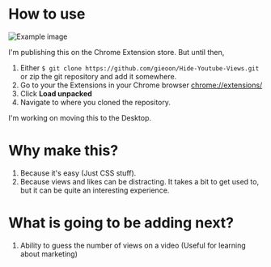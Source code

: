 
# How to use

![Example image](https://github.com/gieoon/Hide-Youtube-Views/example.png)

I'm publishing this on the Chrome Extension store. But until then,
1. Either `$ git clone https://github.com/gieoon/Hide-Youtube-Views.git` or zip the git repository and add it somewhere.
2. Go to your the Extensions in your Chrome browser [chrome://extensions/](chrome://extensions/)
3. Click __Load unpacked__
4. Navigate to where you cloned the repository.

I'm working on moving this to the Desktop.

# Why make this?
 
1. Because it's easy (Just CSS stuff).
2. Because views and likes can be distracting. It takes a bit to get used to, but it can be quite an interesting experience.

# What is going to be adding next?

1. Ability to guess the number of views on a video (Useful for learning about marketing)